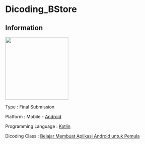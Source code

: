 # Dicoding_BStore

## Information
<p style="align:center">
  <img src="https://1000logos.net/wp-content/uploads/2016/10/Android-Logo.png" width="200" />
</p>

Type                  : Final Submission

Platform              : Mobile - [Android](https://www.android.com/intl/id_id/)

Programming Language  : [Kotlin](https://developer.android.com/kotlin?hl=id)

Dicoding Class        : [Belajar Membuat Aplikasi Android untuk Pemula](https://www.dicoding.com/academies/51)

